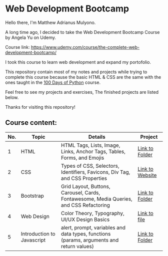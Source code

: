# Web Development Bootcamp

Hello there, I'm Matthew Adrianus Mulyono.

A long time ago, I decided to take the Web Development Bootcamp Course by Angela Yu on Udemy.

Course link: https://www.udemy.com/course/the-complete-web-development-bootcamp/ 

I took this course to learn web development and expand my portofolio.

This repository contain most of my notes and projects while trying to complete this course because the basic HTML & CSS are the same with the ones taught in the [100 Days of Python](https://github.com/Matthew1906/100DaysOfPython) course.

Feel free to see my projects and exercises, The finished projects are listed below.

Thanks for visiting this repository!

## Course content:
| No. | Topic | Details | Project |
|---------|----------|---------|---------|
|1|HTML| HTML Tags, Lists, Image, Links, Anchor Tags, Tables, Forms, and Emojis | [Link to Folder](https://github.com/Matthew1906/100DaysOfPython/tree/master/WebFoundation/42/Project) |
|2|CSS| Types of CSS, Selectors, Identifiers, Favicons, Div Tag, and CSS Properties | [Link to Website](https://matthew1906.github.io/mock_cv_website/) | 
|3| Bootstrap| Grid Layout, Buttons, Carousel, Cards, Fontawesome, Media Queries, and CSS Refactoring| [Link to Folder](https://github.com/Matthew1906/100DaysOfPython/tree/master/WebFoundation/58)
|4|Web Design|Color Theory, Typography, UI/UX Design Basics|[Link to file](https://github.com/Matthew1906/100DaysOfPython/blob/master/WebFoundation/65/CourseContent.txt)|
|5|Introduction to Javascript|alert, prompt, variables and data types, functions (params, arguments and return values)| [Link to Folder](/IntroductionToJavascript)|
